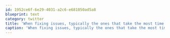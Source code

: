 ```yaml
---
id: 1952ce6f-6e29-4031-a2c6-e681050ad5a8
blueprint: text
category: twitter
title: 'When fixing issues, typically the ones that take the most time result in the least changes to code.'
caption: 'When fixing issues, typically the ones that take the most time result in the least changes to code.'
---
```

